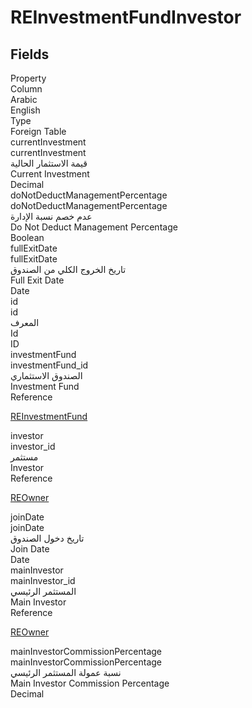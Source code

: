 # REInvestmentFundInvestor

<ContentFilter/>

<div class='searchable'>

## Fields

<div class="nama-table">
<div class="row header-row">
<div class="cell">Property</div>
<div class="cell">Column</div>
<div class="cell">Arabic</div>
<div class="cell">English</div>
<div class="cell">Type</div>
<div class="cell">Foreign Table</div>
</div><div class="row searchable" id="currentInvestment">
<div class="cell" data-label="Property">currentInvestment</div>
<div class="cell" data-label="Column">currentInvestment</div>
<div class="cell" data-label="Arabic">قيمة الاستثمار الحالية</div>
<div class="cell" data-label="English">Current Investment</div>
<div class="cell" data-label="Type">Decimal</div>

</div>

<div class="row searchable" id="doNotDeductManagementPercentage">
<div class="cell" data-label="Property">doNotDeductManagementPercentage</div>
<div class="cell" data-label="Column">doNotDeductManagementPercentage</div>
<div class="cell" data-label="Arabic">عدم خصم نسبة الإدارة</div>
<div class="cell" data-label="English">Do Not Deduct Management Percentage</div>
<div class="cell" data-label="Type">Boolean</div>

</div>

<div class="row searchable" id="fullExitDate">
<div class="cell" data-label="Property">fullExitDate</div>
<div class="cell" data-label="Column">fullExitDate</div>
<div class="cell" data-label="Arabic">تاريخ الخروج الكلي من الصندوق</div>
<div class="cell" data-label="English">Full Exit Date</div>
<div class="cell" data-label="Type">Date</div>

</div>

<div class="row searchable" id="id">
<div class="cell" data-label="Property">id</div>
<div class="cell" data-label="Column">id</div>
<div class="cell" data-label="Arabic">المعرف</div>
<div class="cell" data-label="English">Id</div>
<div class="cell" data-label="Type">ID</div>

</div>

<div class="row searchable" id="investmentFund">
<div class="cell" data-label="Property">investmentFund</div>
<div class="cell" data-label="Column">investmentFund_id</div>
<div class="cell" data-label="Arabic">الصندوق الاستثماري</div>
<div class="cell" data-label="English">Investment Fund</div>
<div class="cell" data-label="Type">Reference</div>
<div class="cell" data-label="Foreign Table">

 [REInvestmentFund](/modules/realestate/REInvestmentFund.md) 
</div>
</div>

<div class="row searchable" id="investor">
<div class="cell" data-label="Property">investor</div>
<div class="cell" data-label="Column">investor_id</div>
<div class="cell" data-label="Arabic">مستثمر</div>
<div class="cell" data-label="English">Investor</div>
<div class="cell" data-label="Type">Reference</div>
<div class="cell" data-label="Foreign Table">

 [REOwner](/modules/realestate/REOwner.md) 
</div>
</div>

<div class="row searchable" id="joinDate">
<div class="cell" data-label="Property">joinDate</div>
<div class="cell" data-label="Column">joinDate</div>
<div class="cell" data-label="Arabic">تاريخ دخول الصندوق</div>
<div class="cell" data-label="English">Join Date</div>
<div class="cell" data-label="Type">Date</div>

</div>

<div class="row searchable" id="mainInvestor">
<div class="cell" data-label="Property">mainInvestor</div>
<div class="cell" data-label="Column">mainInvestor_id</div>
<div class="cell" data-label="Arabic">المستثمر الرئيسي</div>
<div class="cell" data-label="English">Main Investor</div>
<div class="cell" data-label="Type">Reference</div>
<div class="cell" data-label="Foreign Table">

 [REOwner](/modules/realestate/REOwner.md) 
</div>
</div>

<div class="row searchable" id="mainInvestorCommissionPercentage">
<div class="cell" data-label="Property">mainInvestorCommissionPercentage</div>
<div class="cell" data-label="Column">mainInvestorCommissionPercentage</div>
<div class="cell" data-label="Arabic">نسبة عمولة المستثمر الرئيسي</div>
<div class="cell" data-label="English">Main Investor Commission Percentage</div>
<div class="cell" data-label="Type">Decimal</div>

</div>


</div>
</div>

